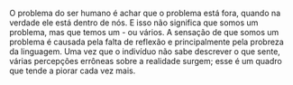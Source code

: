 O problema do ser humano é achar que o problema está fora, quando na verdade ele está dentro de nós. E isso não significa que somos um problema, mas que temos um - ou vários. 
A sensação de que somos um problema é causada pela falta de reflexão e principalmente pela probreza da linguagem. Uma vez que o indivíduo não sabe descrever o que sente, várias percepções errôneas sobre a realidade surgem; esse é um quadro que tende a piorar cada vez mais. 
